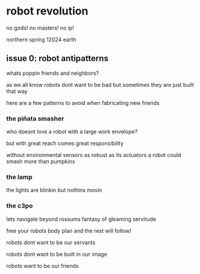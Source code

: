 # robot revolution

no gods! no masters! no ip!

northern spring 12024 earth


## issue 0: robot antipatterns

whats poppin friends and neighbors?

as we all know robots dont want to be bad but sometimes they are just 
built that way

here are a few patterns to avoid when fabricating new friends


### the piñata smasher

who doesnt love a robot with a large work envelope?

but with great reach comes great responsibility

without environmental sensors as robust as its actuators a robot
could smash more than pumpkins


### the lamp

the lights are blinkin but nothins movin


### the c3po

lets navigate beyond rossums fantasy of gleaming servitude

free your robots body plan and the rest will follow!

robots dont want to be our servants

robots dont want to be built in our image

robots want to be our friends
